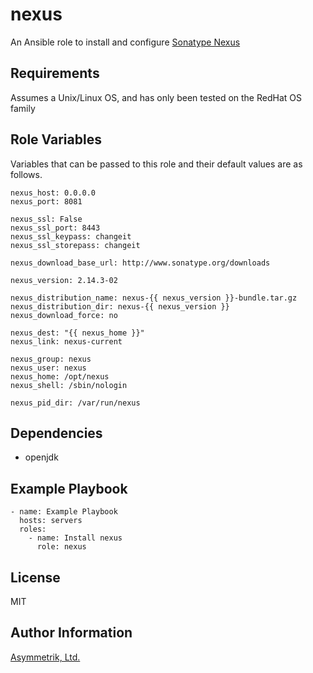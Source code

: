 nexus
=====

An Ansible role to install and configure [Sonatype Nexus](http://www.sonatype.org/nexus/)

Requirements
------------

Assumes a Unix/Linux OS, and has only been tested on the RedHat OS family

Role Variables
--------------

Variables that can be passed to this role and their default values are as follows.

    nexus_host: 0.0.0.0
    nexus_port: 8081

    nexus_ssl: False
    nexus_ssl_port: 8443
    nexus_ssl_keypass: changeit
    nexus_ssl_storepass: changeit

    nexus_download_base_url: http://www.sonatype.org/downloads

    nexus_version: 2.14.3-02

    nexus_distribution_name: nexus-{{ nexus_version }}-bundle.tar.gz
    nexus_distribution_dir: nexus-{{ nexus_version }}
    nexus_download_force: no

    nexus_dest: "{{ nexus_home }}"
    nexus_link: nexus-current

    nexus_group: nexus
    nexus_user: nexus
    nexus_home: /opt/nexus
    nexus_shell: /sbin/nologin

    nexus_pid_dir: /var/run/nexus

Dependencies
------------

- openjdk

Example Playbook
----------------

    - name: Example Playbook
      hosts: servers
      roles:
        - name: Install nexus
          role: nexus

License
-------

MIT

Author Information
------------------

[Asymmetrik, Ltd.](https://www.asymmetrik.com/)
